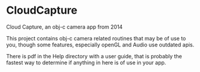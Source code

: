 # CloudCapture
Cloud Capture, an obj-c camera app from 2014

This project contains obj-c camera related routines that may be of use to you, though some features, especially openGL and Audio use outdated apis.

There is pdf in the Help directory with a user guide, that is probably the fastest way to determine if anything in here is of use in your app.
